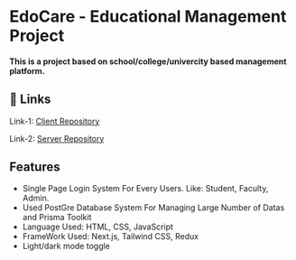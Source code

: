 
# EdoCare - Educational Management Project
#### This is a project based on school/college/univercity based management platform.

## 🔗 Links
Link-1: [Client Repository](https://github.com/Anamul9901/EduCore-LunarOwls-frontend)

Link-2: [Server Repository](https://github.com/Anamul9901/EduCore-LunarOwls-frontend)


## Features

- Single Page Login System For Every Users. Like: Student, Faculty, Admin.
- Used PostGre Database System For Managing Large Number of Datas and Prisma Toolkit
- Language Used: HTML, CSS, JavaScript
- FrameWork Used: Next.js, Tailwind CSS, Redux 
- Light/dark mode toggle

